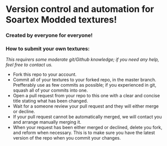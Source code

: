 # Version control and automation for Soartex Modded textures!
### Created by everyone for everyone!

### How to submit your own textures:

_This requirers some moderate git/Github knowledge; if you need any help, feel free to contact us._

 * Fork this repo to your account.
 * Commit all of your textures to your forked repo, in the master branch. Prefferably use as few commits as possible; if you experienced in git, squash all of your commits into one.
 * Open a pull request from your repo to this one with a clear and concise title stating what has been changed.
 * Wait for a someone review your pull request and they will either merge or decline.
 * If your pull request cannot be automatically merged, we will contact you and arrange manually merging it.
 * When your request has been either merged or declined, delete you fork, and reform when necessary. This is to make sure you have the latest version of the repo when you commit your changes.